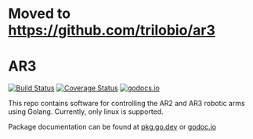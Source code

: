 # Moved to https://github.com/trilobio/ar3

# AR3

[![Build Status](https://github.com/koeng101/ar3/workflows/run%20tests/badge.svg)](https://github.com/koeng101/ar3/actions?query=workflow%3A%22run+tests%22)
[![Coverage Status](https://coveralls.io/repos/github/Koeng101/ar3/badge.svg?branch=main)](https://coveralls.io/github/Koeng101/ar3?branch=main)
[![godocs.io](http://godocs.io/github.com/koeng101/ar3?status.svg)](http://godocs.io/github.com/koeng101/ar3)

This repo contains software for controlling the AR2 and AR3 robotic arms using Golang. Currently, only linux is supported.

Package documentation can be found at [pkg.go.dev](https://pkg.go.dev/github.com/koeng101/ar3) or [godoc.io](https://godocs.io/github.com/koeng101/ar3)
